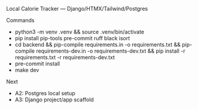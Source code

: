 Local Calorie Tracker — Django/HTMX/Tailwind/Postgres

Commands
- python3 -m venv .venv && source .venv/bin/activate
- pip install pip-tools pre-commit ruff black isort
- cd backend && pip-compile requirements.in -o requirements.txt && pip-compile requirements-dev.in -o requirements-dev.txt && pip install -r requirements.txt -r requirements-dev.txt
- pre-commit install
- make dev

Next
- A2: Postgres local setup
- A3: Django project/app scaffold
